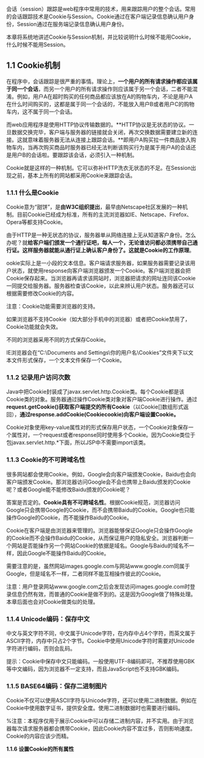 会话（session）跟踪是web程序中常用的技术，用来跟踪用户的整个会话。常用的会话跟踪技术是Cookie与Session。Cookie通过在客户端记录信息确认用户身份，Session通过在服务端记录信息确认用户身份。

本章将系统地讲述Cookie与Session机制，并比较说明什么时候不能用Cookie，什么时候不能用Session。

## 1.1	Cookie机制

在程序中，会话跟踪是很严重的事情。理论上，**一个用户的所有请求操作都应该属于同一个会话**，而另一个用户的所有请求操作则应该属于另一个会话，二者不能混淆。例如，用户A在超时购买的任何商品都应该放在A的购物车内，不论是用户A在什么时间购买的，这都是属于同一个会话的，不能放入用户B或者用户C的购物车内，这不属于同一个会话。

而web应用程序是使用HTTP协议传输数据的。**HTTP协议是无状态的协议。一旦数据交换完毕，客户端与服务器的链接就会关闭，再次交换数据需要建立新的连接。这就意味着服务器无法从连接上跟踪会话。**即用户A购买拉一件商品放入购物车内，当再次购买商品时服务器已经无法判断该购买行为是属于用户A的会话还是用户B的会话啦。要跟踪该会话，必须引入一种机制。

Cookie就是这样的一种机制。它可以弥补HTTP洗衣无状态的不足。在Session出现之前，基本上所有的网站都采用Cookie来跟踪会话。

### 1.1.1  什么是Cookie

Cookie意为“甜饼”，是**由W3C组织提出**，最早由Netscape社区发展的一种机制。目前Cookie已经成为标准，所有的主流浏览器如IE、Netscape、Firefox、Opera等都支持Cookie。

由于HTTP是一种无状态的协议，服务器单从网络连接上无从知道客户身份。怎么办呢？就**给客户端们颁发一个通行证吧，每人一个，无论谁访问都必须携带自己通行证。这样服务器就能从通行证上确认客户身份了。这就是Cookie的工作原理**。

ookie实际上是一小段的文本信息。客户端请求服务器，如果服务器需要记录该用户状态，就使用response向客户端浏览器颁发一个Cookie。客户端浏览器会把Cookie保存起来。当浏览器再请求该网站时，浏览器把请求的网址连同该Cookie一同提交给服务器。服务器检查该Cookie，以此来辨认用户状态。服务器还可以根据需要修改Cookie的内容。

注意：Cookie功能需要浏览器的支持。

如果浏览器不支持Cookie（如大部分手机中的浏览器）或者把Cookie禁用了，Cookie功能就会失效。

不同的浏览器采用不同的方式保存Cookie。

IE浏览器会在“C:\Documents and Settings\你的用户名\Cookies”文件夹下以文本文件形式保存，一个文本文件保存一个Cookie。

### **1.1.2  记录用户访问次数**

Java中把Cookie封装成了javax.servlet.http.Cookie类。每个Cookie都是该Cookie类的对象。服务器通过操作Cookie类对象对客户端Cookie进行操作。通过**request.getCookie()获取客户端提交的所有Cookie**（以Cookie[]数组形式返回），**通过response.addCookie(Cookiecookie)向客户端设置Cookie。**

Cookie对象使用key-value属性对的形式保存用户状态，一个Cookie对象保存一个属性对，一个request或者response同时使用多个Cookie。因为Cookie类位于包javax.servlet.http.*下面，所以JSP中不需要import该类。

### **1.1.3  Cookie的不可跨域名性**

很多网站都会使用Cookie。例如，Google会向客户端颁发Cookie，Baidu也会向客户端颁发Cookie。那浏览器访问Google会不会也携带上Baidu颁发的Cookie呢？或者Google能不能修改Baidu颁发的Cookie呢？

答案是否定的。**Cookie具有不可跨域名性**。根据Cookie规范，浏览器访问Google只会携带Google的Cookie，而不会携带Baidu的Cookie。Google也只能操作Google的Cookie，而不能操作Baidu的Cookie。

Cookie在客户端是由浏览器来管理的。浏览器能够保证Google只会操作Google的Cookie而不会操作Baidu的Cookie，从而保证用户的隐私安全。浏览器判断一个网站是否能操作另一个网站Cookie的依据是域名。Google与Baidu的域名不一样，因此Google不能操作Baidu的Cookie。

需要注意的是，虽然网站images.google.com与网站www.google.com同属于Google，但是域名不一样，二者同样不能互相操作彼此的Cookie。

注意：用户登录网站www.google.com之后会发现访问images.google.com时登录信息仍然有效，而普通的Cookie是做不到的。这是因为Google做了特殊处理。本章后面也会对Cookie做类似的处理。

### 1.1.4  Unicode编码：保存中文

中文与英文字符不同，中文属于Unicode字符，在内存中占4个字符，而英文属于ASCII字符，内存中只占2个字节。Cookie中使用Unicode字符时需要对Unicode字符进行编码，否则会乱码。

提示：Cookie中保存中文只能编码。一般使用UTF-8编码即可。不推荐使用GBK等中文编码，因为浏览器不一定支持，而且JavaScript也不支持GBK编码。

### **1.1.5  BASE64编码：保存二进制图片**

Cookie不仅可以使用ASCII字符与Unicode字符，还可以使用二进制数据。例如在Cookie中使用数字证书，提供安全度。使用二进制数据时也需要进行编码。

%注意：本程序仅用于展示Cookie中可以存储二进制内容，并不实用。由于浏览器每次请求服务器都会携带Cookie，因此Cookie内容不宜过多，否则影响速度。Cookie的内容应该少而精。

**1.1.6  设置Cookie的所有属性**

